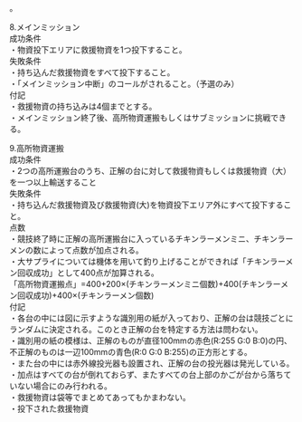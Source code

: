 。

8.メインミッション  
	成功条件  
・物資投下エリアに救援物資を1つ投下すること。  
	失敗条件  
・持ち込んだ救援物資をすべて投下すること。  
・「メインミッション中断」のコールがされること。（予選のみ）  
付記  
・救援物資の持ち込みは4個までとする。  
・メインミッション終了後、高所物資運搬もしくはサブミッションに挑戦できる。

9.高所物資運搬  
	成功条件  
・2つの高所運搬台のうち、正解の台に対して救援物資もしくは救援物資（大）を一つ以上輸送すること  
	失敗条件  
・持ち込んだ救援物資及び救援物資(大)を物資投下エリア外にすべて投下すること。  
点数  
・競技終了時に正解の高所運搬台に入っているチキンラーメンミニ、チキンラーメンの数によって点数が加点される。  
・大サプライについては機体を用いて釣り上げることができれば「チキンラーメン回収成功」として400点が加算される。  
「高所物資運搬点」=400+200×(チキンラーメンミニ個数)+400(チキンラーメン回収成功)+400×(チキンラーメン個数)  
付記  
・各台の中には図に示すような識別用の紙が入っており、正解の台は競技ごとにランダムに決定される。このとき正解の台を特定する方法は問わない。  
・識別用の紙の模様は、正解のものが直径100mmの赤色(R:255 G:0 B:0)の円、不正解のものは一辺100mmの青色(R:0 G:0 B:255)の正方形とする。  
・また台の中には赤外線投光器も設置され、正解の台の投光器は発光している。  
・加点はすべての台が倒れておらず、またすべての台上部のかごが台から落ちていない場合にのみ行われる。  
・救援物資は袋等でまとめてあってもかまわない。  
・投下された救援物資